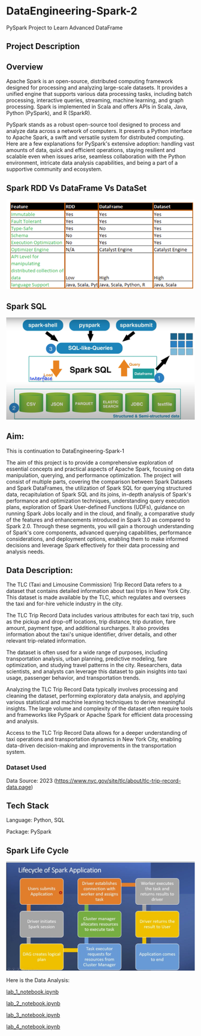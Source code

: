 # DataEngineering-Spark-2
PySpark Project to Learn Advanced DataFrame

## Project Description

## Overview

Apache Spark is an open-source, distributed computing framework designed for processing and analyzing large-scale datasets. It provides a unified engine that supports various data processing tasks, including batch processing, interactive queries, streaming, machine learning, and graph processing. Spark is implemented in Scala and offers APIs in Scala, Java, Python (PySpark), and R (SparkR).

PySpark stands as a robust open-source tool designed to process and analyze data across a network of computers. It presents a Python interface to Apache Spark, a swift and versatile system for distributed computing. Here are a few explanations for PySpark's extensive adoption: handling vast amounts of data, quick and efficient operations, staying resilient and scalable even when issues arise, seamless collaboration with the Python environment, intricate data analysis capabilities, and being a part of a supportive community and ecosystem.

## Spark RDD Vs DataFrame Vs DataSet

![Screenshot of a comment on a GitHub issue showing an image, added in the Markdown, of an Octocat smiling and raising a tentacle.](RDD_DF_DS.png)

## Spark SQL

![Screenshot of a comment on a GitHub issue showing an image, added in the Markdown, of an Octocat smiling and raising a tentacle.](Spark_SQL.png)
 

## Aim:

This is continuation to DataEngineering-Spark-1

The aim of this project is to provide a comprehensive exploration of essential concepts and practical aspects of Apache Spark, focusing on data manipulation, querying, and performance optimization. The project will consist of multiple parts, covering the comparison between Spark Datasets and Spark DataFrames, the utilization of Spark SQL for querying structured data, recapitulation of Spark SQL and its joins, in-depth analysis of Spark's performance and optimization techniques, understanding query execution plans, exploration of Spark User-defined Functions (UDFs), guidance on running Spark Jobs locally and in the cloud, and finally, a comparative study of the features and enhancements introduced in Spark 3.0 as compared to Spark 2.0. Through these segments, you will gain a thorough understanding of Spark's core components, advanced querying capabilities, performance considerations, and deployment options, enabling them to make informed decisions and leverage Spark effectively for their data processing and analysis needs.


## Data Description:

The TLC (Taxi and Limousine Commission) Trip Record Data refers to a dataset that contains detailed information about taxi trips in New York City. This dataset is made available by the TLC, which regulates and oversees the taxi and for-hire vehicle industry in the city.

The TLC Trip Record Data includes various attributes for each taxi trip, such as the pickup and drop-off locations, trip distance, trip duration, fare amount, payment type, and additional surcharges. It also provides information about the taxi's unique identifier, driver details, and other relevant trip-related information.

The dataset is often used for a wide range of purposes, including transportation analysis, urban planning, predictive modeling, fare optimization, and studying travel patterns in the city. Researchers, data scientists, and analysts can leverage this dataset to gain insights into taxi usage, passenger behavior, and transportation trends.

Analyzing the TLC Trip Record Data typically involves processing and cleaning the dataset, performing exploratory data analysis, and applying various statistical and machine learning techniques to derive meaningful insights. The large volume and complexity of the dataset often require tools and frameworks like PySpark or Apache Spark for efficient data processing and analysis.

Access to the TLC Trip Record Data allows for a deeper understanding of taxi operations and transportation dynamics in New York City, enabling data-driven decision-making and improvements in the transportation system.

 ### Dataset Used

Data Source: 2023 (https://www.nyc.gov/site/tlc/about/tlc-trip-record-data.page)

## Tech Stack

Language: Python, SQL

Package: PySpark

## Spark Life Cycle

![Screenshot of a comment on a GitHub issue showing an image, added in the Markdown, of an Octocat smiling and raising a tentacle.](Spark_Life_Cycle.png)


Here is the Data Analysis:

[lab_1_notebook.ipynb](https://github.com/Raghuraj-DataEngineer/DataEngineering-Spark-1/blob/main/lab_1_notebook.ipynb)

[lab_2_notebook.ipynb](https://github.com/Raghuraj-DataEngineer/DataEngineering-Spark-1/blob/main/lab_2_notebook.ipynb)

[lab_3_notebook.ipynb](https://github.com/Raghuraj-DataEngineer/DataEngineering-Spark-1/blob/main/lab_3_notebook.ipynb)

[lab_4_notebook.ipynb](https://github.com/Raghuraj-DataEngineer/DataEngineering-Spark-1/blob/main/lab_4_notebook.ipynb)

 
